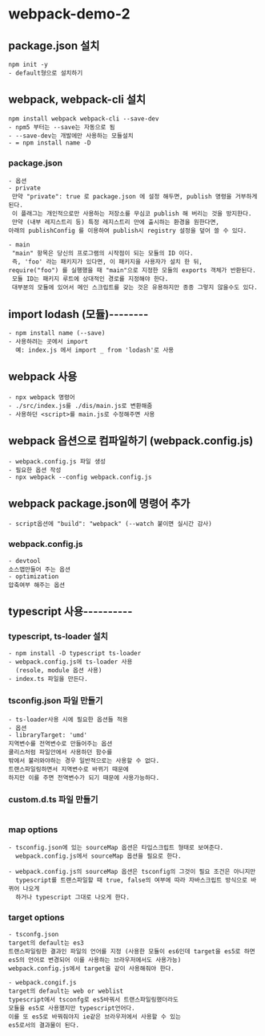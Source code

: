 # webpack-demo-2

## package.json 설치
```
npm init -y
- default형으로 설치하기
```

## webpack, webpack-cli 설치
```
npm install webpack webpack-cli --save-dev
- npm5 부터는 --save는 자동으로 됨
- --save-dev는 개발에만 사용하는 모듈설치
- = npm install name -D
```

### package.json
```
- 옵션
- private
 만약 "private": true 로 package.json 에 설정 해두면, publish 명령을 거부하게 된다.
 이 플래그는 개인적으로만 사용하는 저장소를 무심코 publish 해 버리는 것을 방지한다. 
 만약 (내부 레지스트리 등) 특정 레지스트리 만에 출시하는 환경을 원한다면, 
아래의 publishConfig 를 이용하여 publish시 registry 설정을 덮어 쓸 수 있다.

- main
 "main" 항목은 당신의 프로그램의 시작점이 되는 모듈의 ID 이다. 
 즉, 'foo' 라는 패키지가 있다면, 이 패키지을 사용자가 설치 한 뒤, 
require("foo") 를 실행했을 때 "main"으로 지정한 모듈의 exports 객체가 반환된다.
 모듈 ID는 패키지 루트에 상대적인 경로를 지정해야 한다. 
 대부분의 모듈에 있어서 메인 스크립트를 갖는 것은 유용하지만 종종 그렇지 않을수도 있다.
```

## import lodash (모듈)--------
```
- npm install name (--save)
- 사용하려는 곳에서 import
  예: index.js 에서 import _ from 'lodash'로 사용
```

## webpack 사용
```
- npx webpack 명령어
- ./src/index.js를 ./dis/main.js로 변환해줌
- 사용하던 <script>를 main.js로 수정해주면 사용
```

## webpack 옵션으로 컴파일하기 (webpack.config.js)
```
- webpack.config.js 파일 생성
- 필요한 옵션 작성
- npx webpack --config webpack.config.js 
```

## webpack package.json에 명령어 추가
```
- script옵션에 "build": "webpack" (--watch 붙이면 실시간 감사)
```

### webpack.config.js
```
- devtool
소스맵만들어 주는 옵션
- optimization
압축여부 해주는 옵션
```

## typescript 사용----------

### typescript, ts-loader 설치
```
- npm install -D typescript ts-loader
- webpack.config.js에 ts-loader 사용
  (resole, module 옵션 사용)
- index.ts 파일을 만든다.
```

### tsconfig.json 파일 만들기
```
- ts-loader사용 시에 필요한 옵션들 적용
- 옵션
- libraryTarget: 'umd'
지역변수를 전역변수로 만들어주는 옵션
쿨리스처럼 파일안에서 사용하던 함수를
밖에서 불러와야하는 경우 일반적으로는 사용할 수 없다.
트랜스파일링하면서 지역변수로 바뀌기 때문에
하지만 이를 주면 전역변수가 되기 때문에 사용가능하다. 
```

### custom.d.ts 파일 만들기
```

```

### map options
```
- tsconfig.json에 있는 sourceMap 옵션은 타입스크립트 형태로 보여준다.
  webpack.config.js에서 sourceMap 옵션을 필요로 한다.
  
- webpack.config.js의 sourceMap 옵션은 tsconfig의 그것이 필요 조건은 아니지만
  typescript를 트랜스파일할 때 true, false의 여부에 따라 자바스크립트 방식으로 바뀌어 나오게
  하거나 typescript 그대로 나오게 한다.
```

### target options
```
- tsconfg.json
target의 default는 es3
트랜스파일링한 결과인 파일의 언어를 지정 (사용한 모듈이 es6인데 target을 es5로 하면
es5의 언어로 변경되어 이를 사용하는 브라우저에서도 사용가능)
webpack.config.js에서 target을 같이 사용해줘야 한다.

- webpack.congif.js
target의 default는 web or weblist
typescript에서 tsconfg로 es5바꿔서 트랜스파일링했더라도
모듈을 es5로 사용했지만 typescript언어다.
이를 또 es5로 바꿔줘야지 ie같은 브라우저에서 사용할 수 있는
es5로서의 결과물이 된다.
```
